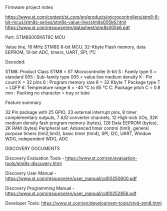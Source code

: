Firmware project notes

https://www.st.com/content/st_com/en/products/microcontrollers/stm8-8-bit-mcus/stm8s-series/stm8s-value-line/stm8s005k6.html 
https://www.st.com/resource/en/datasheet/stm8s005k6.pdf 

Part: STM8S005K6T6C MCU

Value line, 16 MHz STM8S 8-bit MCU, 32-Kbyte Flash memory, data EEPROM, 10-bit ADC, timers, UART, SPI, I²C

Decoded:

STM8: Product Class STM8 = ST Microcontroller 8-bit
S : Family type S = standard
005 : Sub-family type 005 = value line medium density
K : Pin count K = 32 pins
6 : Program memory size 6 = 32 Kbyte
T Package type T = LQFP
6: Temperature range 6 = -40 °C to 85 °C
C: Package pitch C = 0.8 mm
 : Packing no character = tray or tube 
 
 Feature summary
 
 32 Pin package with 25 GPIO, 23 external interrupt pins, 8 timer complementary outputs, 7 A/D converter channels, 
 12 High-sick I/Os, 32K medium density fash program memory (bytes), 128 Data EEPROM (bytes), 2K RAM (bytes)
 Peripheral set: Advanced timer control (tim1), general purpose timers (tim2,tim3), basic timer (tim4), SPI, I2C, UART, 
 Window WDG, independent WDG, ADC
 
 DISCOVERY DOCUMENTS

Discovery Evaluation Tools - https://www.st.com/en/evaluation-tools/stm8s-discovery.html

Discovery User Manual - https://www.st.com/resource/en/user_manual/cd00250600.pdf 

Discovery Programming Manual - https://www.st.com/resource/en/user_manual/cd00252856.pdf

Developer Tools:  https://www.st.com/en/development-tools/stvd-stm8.html 
